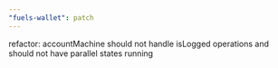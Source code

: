 ```yaml
---
"fuels-wallet": patch
---
```


refactor: accountMachine should not handle isLogged operations and should not have parallel states running
